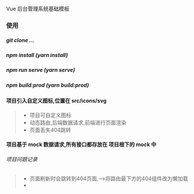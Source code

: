 Vue 后台管理系统基础模板
### 使用
##### git clone ...
##### npm install (yarn install)
##### npm run serve (yarn serve)
##### npm build:prod (yarn build:prod)

#### 项目引入自定义图标,位置在 src/icons/svg
> * 项目可自定义图标
> * 动态路由,后端数据请求,前端进行页面渲染
> * 页面丢失404跳转

#### 项目基于 mock 数据请求,所有接口都存放在 项目根下的 mock 中




###### 项目问题记录
> * 页面刷新时会跳转到404页面,-->将路由最下方的404组件改为懒加载
> * 

